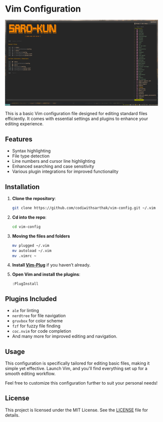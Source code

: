 # Vim Configuration

![Showcase](showcase.png)

This is a basic Vim configuration file designed for editing standard files efficiently. It comes with essential settings and plugins to enhance your editing experience. 

## Features

- Syntax highlighting
- File type detection
- Line numbers and cursor line highlighting
- Enhanced searching and case sensitivity
- Various plugin integrations for improved functionality

## Installation

1. **Clone the repository**:
   ```bash
   git clone https://github.com/codiwithsarthak/vim-config.git ~/.vim
   ```

2. **Cd into the repo**:
   ```bash
   cd vim-config
   ```

3. **Moving the files and folders** 
   ```bash
   mv plugged ~/.vim
   mv autoload ~/.vim
   mv .vimrc ~
   ```

4. **Install [Vim-Plug](https://github.com/junegunn/vim-plug)** if you haven’t already.

5. **Open Vim and install the plugins**:
   ```vim
   :PlugInstall
   ```

## Plugins Included

- `ale` for linting
- `nerdtree` for file navigation
- `gruvbox` for color scheme
- `fzf` for fuzzy file finding
- `coc.nvim` for code completion
- And many more for improved editing and navigation.

## Usage

This configuration is specifically tailored for editing basic files, making it simple yet effective. Launch Vim, and you'll find everything set up for a smooth editing workflow.

Feel free to customize this configuration further to suit your personal needs!

## License

This project is licensed under the MIT License. See the [LICENSE](LICENSE) file for details.
